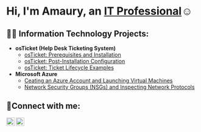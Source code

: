 <h1>Hi, I'm Amaury, an <a href="https://linkedin.com/in/amaurydreyes">IT Professional</a>☺</h1>

<h2>👨‍💻 Information Technology Projects:</h2>

- <b>osTicket (Help Desk Ticketing System)</b>
  - [osTicket: Prerequisites and Installation](https://github.com/amaurydreyes/osticket-prereqs)
  - [osTicket: Post-Installation Configuration](https://github.com/amaurydreyes/post-install-config)
  - [osTicket: Ticket Lifecycle Examples](https://github.com/amaurydreyes/ticket-lifecycle)
- <b>Microsoft Azure</b>
  - [Ceating an Azure Account and Launching Virtual Machines](https://github.com/amaurydreyes/creating-azure-virtual-machine)
  - [Network Security Groups (NSGs) and Inspecting Network Protocols](https://github.com/amaurydreyes/azure-network-protocols)

<h2>🤳Connect with me:</h2>

[<img align="left" alt="Josh | Twitter" width="22px" src="https://cdn.jsdelivr.net/npm/simple-icons@v3/icons/twitter.svg" />][twitter]
[<img align="left" alt="Josh | LinkedIn" width="22px" src="https://cdn.jsdelivr.net/npm/simple-icons@v3/icons/linkedin.svg" />][linkedin]


[twitter]: https://twitter.com/amaurydreyes

[linkedin]: https://www.linkedin.com/in/amaurydreyes
